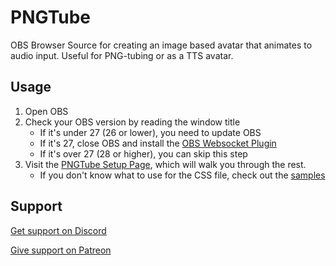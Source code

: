 # PNGTube
OBS Browser Source for creating an image based avatar that animates to audio input. Useful for PNG-tubing or as a TTS avatar.
## Usage
1. Open OBS
2. Check your OBS version by reading the window title
    - If it's under 27 (26 or lower), you need to update OBS
    - If it's 27, close OBS and install the [OBS Websocket Plugin](https://github.com/obsproject/obs-websocket/releases)
    - If it's over 27 (28 or higher), you can skip this step
2. Visit the [PNGTube Setup Page](https://sugoidogo.github.io/pngtube2/v6/), which will walk you through the rest.
    - If you don't know what to use for the CSS file, check out the [samples](https://sugoidogo.github.io/pngtube2/v6/css)
## Support
[Get support on Discord](https://discord.gg/zxDnYSvMNw)

[Give support on Patreon](https://www.patreon.com/SugoiDogo)